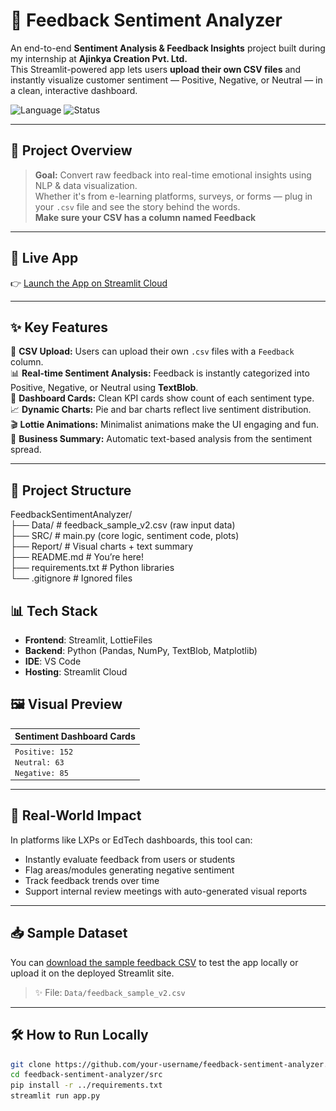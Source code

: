 # 🧠 Feedback Sentiment Analyzer

An end-to-end **Sentiment Analysis & Feedback Insights** project built during my internship at **Ajinkya Creation Pvt. Ltd.**  
This Streamlit-powered app lets users **upload their own CSV files** and instantly visualize customer sentiment — Positive, Negative, or Neutral — in a clean, interactive dashboard.

![Language](https://img.shields.io/badge/Made%20with-Python-blue?style=flat-square) ![Status](https://img.shields.io/badge/Internship%20Project-Complete-brightgreen?style=flat-square)

---

## 📌 Project Overview

> **Goal:** Convert raw feedback into real-time emotional insights using NLP & data visualization.  
> Whether it's from e-learning platforms, surveys, or forms — plug in your `.csv` file and see the story behind the words.<br>
> **Make sure your CSV has a column named Feedback**

---

## 🚀 Live App

👉 [Launch the App on Streamlit Cloud](https://feedback-sentiment-analyzer-2bebweigj8e9qwsuqe5wqp.streamlit.app/)

---

## ✨ Key Features

🎯 **CSV Upload:** Users can upload their own `.csv` files with a `Feedback` column.  
📊 **Real-time Sentiment Analysis:** Feedback is instantly categorized into Positive, Negative, or Neutral using **TextBlob**.  
📌 **Dashboard Cards:** Clean KPI cards show count of each sentiment type.  
📈 **Dynamic Charts:** Pie and bar charts reflect live sentiment distribution.  
🎬 **Lottie Animations:** Minimalist animations make the UI engaging and fun.  
🧾 **Business Summary:** Automatic text-based analysis from the sentiment spread.

---

## 📁 Project Structure

FeedbackSentimentAnalyzer/ <br>
├── Data/ # feedback_sample_v2.csv (raw input data) <br>
├── SRC/ # main.py (core logic, sentiment code, plots) <br>
├── Report/ # Visual charts + text summary <br>
├── README.md # You’re here! <br>
├── requirements.txt # Python libraries <br>
└── .gitignore # Ignored files <br>

## 📊 Tech Stack

- **Frontend**: Streamlit, LottieFiles
- **Backend**: Python (Pandas, NumPy, TextBlob, Matplotlib)
- **IDE**: VS Code
- **Hosting**: Streamlit Cloud

## 🖼️ Visual Preview

| Sentiment Dashboard Cards     |
|-------------------------------|
| `Positive: 152`<br>`Neutral: 63`<br>`Negative: 85` | ![](report/sentiment_distribution_pie.png)<br> |

---

## 💼 Real-World Impact

In platforms like LXPs or EdTech dashboards, this tool can:

- Instantly evaluate feedback from users or students
- Flag areas/modules generating negative sentiment
- Track feedback trends over time
- Support internal review meetings with auto-generated visual reports

---

## 📥 Sample Dataset

You can [download the sample feedback CSV](https://raw.githubusercontent.com/tannistha12/FeedbackSentimentAnalyzer/main/Data/feedback_sample_v2.csv) to test the app locally or upload it on the deployed Streamlit site.

> ✨ File: `Data/feedback_sample_v2.csv`

---

## 🛠 How to Run Locally

```bash
git clone https://github.com/your-username/feedback-sentiment-analyzer.git
cd feedback-sentiment-analyzer/src
pip install -r ../requirements.txt
streamlit run app.py

